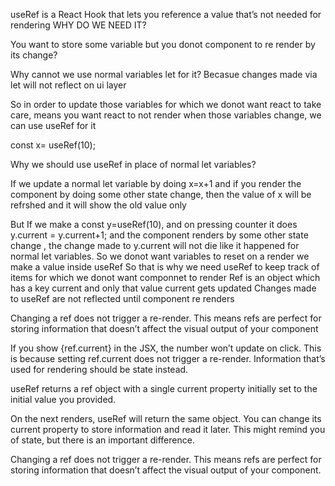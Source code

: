 useRef is a React Hook that lets you reference a value that’s not needed for rendering
WHY DO WE NEED IT?

You want to store some variable but you donot component to re render by its change?

Why cannot we use normal variables let for it?
Becasue changes made via let will not reflect on ui layer

So in order to update those variables for which we donot want react to take care, means you want react to not render when those variables change, we can use useRef for it

const x= useRef(10);

Why we should use useRef in place of normal let variables?

If we update a normal let variable by doing x=x+1 and if you render the component by doing some other state change, then the value of x will be refrshed and it will show the old value only

But If we make a const y=useRef(10), and on pressing counter it does y.current = y.current+1; and the component renders by some other state change , the change made to y.current will not die
like it happened for normal let variables.
So we donot want variables to reset on a render we make a value inside useRef
So that is why we need useRef to keep track of items for which we donot want componnet to render
Ref is an object which has a key current and only that value current gets updated
Changes made to useRef are not reflected until component re renders

Changing a ref does not trigger a re-render.
This means refs are perfect for storing information that doesn’t affect the visual output of your component

If you show {ref.current} in the JSX, the number won’t update on click. This is because setting ref.current does not trigger a re-render. Information that’s used for rendering should be state instead.

useRef returns a ref object with a single current property initially set to the initial value you provided.

On the next renders, useRef will return the same object. You can change its current property to store information and read it later. This might remind you of state, but there is an important difference.

Changing a ref does not trigger a re-render. This means refs are perfect for storing information that doesn’t affect the visual output of your component.
